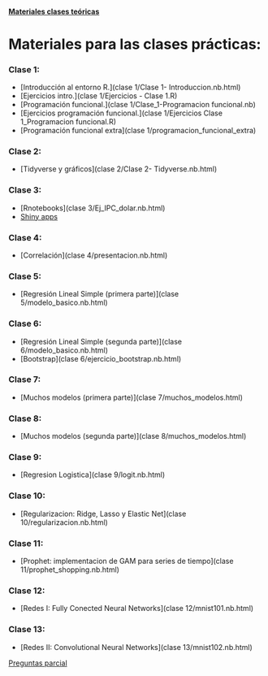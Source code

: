 #### [Materiales clases teóricas](teorica)

# Materiales para las clases prácticas:

### Clase 1:

- [Introducción al entorno R.](clase 1/Clase 1- Introduccion.nb.html)
- [Ejercicios intro.](clase 1/Ejercicios - Clase 1.R)
- [Programación funcional.](clase 1/Clase_1-Programacion funcional.nb)
- [Ejercicios programación funcional.](clase 1/Ejercicios Clase 1_Programacion funcional.R)
- [Programación funcional extra](clase 1/programacion_funcional_extra)

### Clase 2:

- [Tidyverse y gráficos](clase 2/Clase 2- Tidyverse.nb.html)

### Clase 3:

- [Rnotebooks](clase 3/Ej_IPC_dolar.nb.html)
- [Shiny apps](https://diegokoz.shinyapps.io/overfitting/)

### Clase 4:

- [Correlación](clase 4/presentacion.nb.html)

### Clase 5:

- [Regresión Lineal Simple (primera parte)](clase 5/modelo_basico.nb.html)

### Clase 6:

- [Regresión Lineal Simple (segunda parte)](clase 6/modelo_basico.nb.html)
- [Bootstrap](clase 6/ejercicio_bootstrap.nb.html)

### Clase 7:

- [Muchos modelos (primera parte)](clase 7/muchos_modelos.html)


### Clase 8:

- [Muchos modelos (segunda parte)](clase 8/muchos_modelos.html)

### Clase 9:

- [Regresion Logistica](clase 9/logit.nb.html)


<!---
- [Ejercicio Regresion Logistica](clase 9/ejercicio-logistica.nb.html)
 ---> 


### Clase 10:

- [Regularizacion: Ridge, Lasso y Elastic Net](clase 10/regularizacion.nb.html)

### Clase 11:

- [Prophet: implementacion de GAM para series de tiempo](clase 11/prophet_shopping.nb.html)

### Clase 12:

- [Redes I: Fully Conected Neural Networks](clase 12/mnist101.nb.html)

### Clase 13:

- [Redes II: Convolutional Neural Networks](clase 13/mnist102.nb.html)

<!---
## Ejercicios

- Modelo lineal: 
	- [consigna](https://github.com/DiegoKoz/EEA/blob/master/ejercicios_modelo_lineal/Ejercicios%20Modelo%20Lineal.pdf)
	- Resueltos:
		- [Parte 1](ejercicios_modelo_lineal/parte_1/ejercicios.nb.html)
		- [Parte 2](ejercicios_modelo_lineal/parte_2/ejercicios.nb.html)
		- [Parte 3](ejercicios_modelo_lineal/parte_3/ejercicios.nb.html)
		- [Parte 4](ejercicios_modelo_lineal/parte_4/ejercicios.nb.html)
		- [Parte 5](ejercicios_modelo_lineal/parte_5/ejercicios.nb.html)
	
- Modelo logística:
	- [consigna](ejercicio_logistica/ejercicio-logistica.nb.html)
	- [datos train](ejercicio_logistica/train.csv)
	- [datos test](ejercicio_logistica/test.csv)
	- [resultados test](ejercicio_logistica/resultados-titanic.csv)

 ---> 

[Preguntas parcial](https://images.mentalfloss.com/sites/default/files/styles/mf_image_16x9/public/red-nose-clown-hed.jpg?itok=ZX1GxhNK&resize=1100x1100)